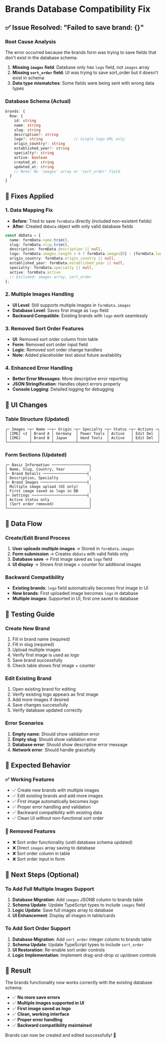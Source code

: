 # Brands Database Compatibility Fix

## ✅ Issue Resolved: "Failed to save brand: {}"

### **Root Cause Analysis**
The error occurred because the brands form was trying to save fields that don't exist in the database schema:

1. **Missing `images` field**: Database only has `logo` field, not `images` array
2. **Missing `sort_order` field**: UI was trying to save sort_order but it doesn't exist in schema
3. **Data type mismatches**: Some fields were being sent with wrong data types

### **Database Schema (Actual)**
```typescript
brands: {
  Row: {
    id: string
    name: string
    slug: string
    description?: string
    logo?: string              // Single logo URL only
    origin_country?: string
    established_year?: string
    specialty?: string
    active: boolean
    created_at: string
    updated_at: string
    // Note: No 'images' array or 'sort_order' field
  }
}
```

## 🔧 Fixes Applied

### **1. Data Mapping Fix**
- **Before**: Tried to save `formData` directly (included non-existent fields)
- **After**: Created `dbData` object with only valid database fields

```typescript
const dbData = {
  name: formData.name.trim(),
  slug: formData.slug.trim(),
  description: formData.description || null,
  logo: formData.images.length > 0 ? formData.images[0] : (formData.logo || null),
  origin_country: formData.origin_country || null,
  established_year: formData.established_year || null,
  specialty: formData.specialty || null,
  active: formData.active
  // Excluded: images array, sort_order
};
```

### **2. Multiple Images Handling**
- **UI Level**: Still supports multiple images in `formData.images`
- **Database Level**: Saves first image as `logo` field
- **Backward Compatible**: Existing brands with `logo` work seamlessly

### **3. Removed Sort Order Features**
- **UI**: Removed sort order column from table
- **Form**: Removed sort order input field
- **Logic**: Removed sort order change handlers
- **Note**: Added placeholder text about future availability

### **4. Enhanced Error Handling**
- **Better Error Messages**: More descriptive error reporting
- **JSON Stringification**: Handles object errors properly
- **Console Logging**: Detailed logging for debugging

## 🎨 UI Changes

### **Table Structure (Updated)**
```
┌─ Images ─┬─ Name ──┬─ Origin ─┬─ Specialty ─┬─ Status ─┬─ Actions ─┐
│ [IMG] +2 │ Brand A │ Germany  │ Power Tools │ Active   │ Edit Del  │
│ [IMG]    │ Brand B │ Japan    │ Hand Tools  │ Active   │ Edit Del  │
└──────────┴─────────┴──────────┴─────────────┴──────────┴───────────┘
```

### **Form Sections (Updated)**
```
┌─ Basic Information ─────────────────┐
│ Name, Slug, Country, Year           │
├─ Brand Details ────────────────────┤  
│ Description, Specialty              │
├─ Brand Images ─────────────────────┤
│ Multiple image upload (UI only)     │
│ First image saved as logo in DB     │
├─ Settings ─────────────────────────┤
│ Active status only                  │
│ (Sort order removed)                │
└─────────────────────────────────────┘
```

## 🔄 Data Flow

### **Create/Edit Brand Process**
1. **User uploads multiple images** → Stored in `formData.images`
2. **Form submission** → Creates `dbData` with valid fields only
3. **Database save** → First image saved as `logo` field
4. **UI display** → Shows first image + counter for additional images

### **Backward Compatibility**
- **Existing brands**: `logo` field automatically becomes first image in UI
- **New brands**: First uploaded image becomes `logo` in database
- **Multiple images**: Supported in UI, first one saved to database

## 🧪 Testing Guide

### **Create New Brand**
1. Fill in brand name (required)
2. Fill in slug (required) 
3. Upload multiple images
4. Verify first image is used as logo
5. Save brand successfully
6. Check table shows first image + counter

### **Edit Existing Brand**
1. Open existing brand for editing
2. Verify existing logo appears as first image
3. Add more images if desired
4. Save changes successfully
5. Verify database updated correctly

### **Error Scenarios**
1. **Empty name**: Should show validation error
2. **Empty slug**: Should show validation error
3. **Database error**: Should show descriptive error message
4. **Network error**: Should handle gracefully

## 📝 Expected Behavior

### **✅ Working Features**
- ✅ Create new brands with multiple images
- ✅ Edit existing brands and add more images
- ✅ First image automatically becomes logo
- ✅ Proper error handling and validation
- ✅ Backward compatibility with existing data
- ✅ Clean UI without non-functional sort order

### **🚫 Removed Features**
- ❌ Sort order functionality (until database schema updated)
- ❌ Direct `images` array saving to database
- ❌ Sort order column in table
- ❌ Sort order input in form

## 🎯 Next Steps (Optional)

### **To Add Full Multiple Images Support**
1. **Database Migration**: Add `images` JSONB column to brands table
2. **Schema Update**: Update TypeScript types to include `images` field
3. **Logic Update**: Save full images array to database
4. **UI Enhancement**: Display all images in table/cards

### **To Add Sort Order Support**  
1. **Database Migration**: Add `sort_order` integer column to brands table
2. **Schema Update**: Update TypeScript types to include `sort_order`
3. **UI Restoration**: Re-enable sort order controls
4. **Logic Implementation**: Implement drag-and-drop or up/down controls

## 🎉 Result

The brands functionality now works correctly with the existing database schema:
- ✅ **No more save errors**
- ✅ **Multiple images supported in UI**
- ✅ **First image saved as logo**
- ✅ **Clean, working interface**
- ✅ **Proper error handling**
- ✅ **Backward compatibility maintained**

Brands can now be created and edited successfully! 🎉
